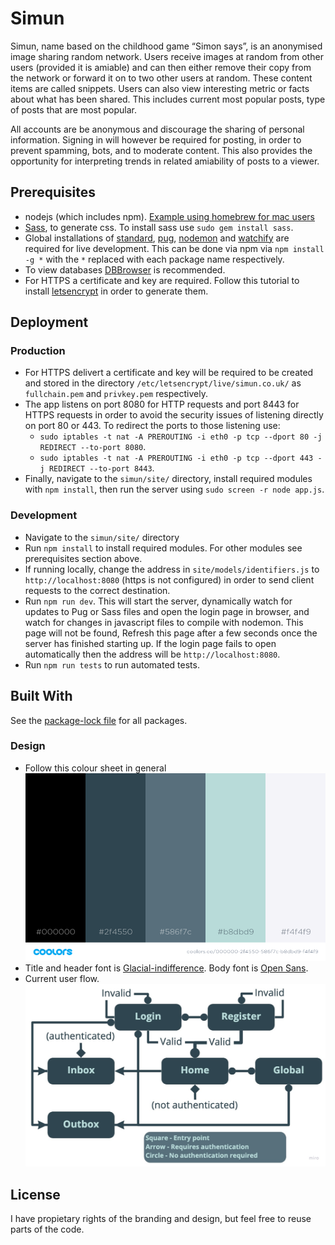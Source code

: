 # Simun

Simun, name based on the childhood game “Simon says”, is an anonymised image sharing random network. Users receive images at random from other users (provided it is amiable) and can then either remove their copy from the network or forward it on to two other users at random. These content items are called snippets. Users can also view interesting metric or facts about what has been shared. This includes current most popular posts, type of posts that are most popular.

All accounts are be anonymous and discourage the sharing of personal information. Signing in will however be required for posting, in order to prevent spamming, bots, and to moderate content. This also provides the opportunity for interpreting trends in related amiability of posts to a viewer.

## Prerequisites

- nodejs (which includes npm). [Example using homebrew for mac users](https://www.dyclassroom.com/howto-mac/how-to-install-nodejs-and-npm-on-mac-using-homebrew)
- [Sass](https://sass-lang.com/), to generate css. To install sass use `sudo gem install sass`.
- Global installations of [standard](https://www.npmjs.com/package/standard), [pug](https://www.npmjs.com/package/pug), [nodemon](https://www.npmjs.com/package/nodemon) and [watchify](https://www.npmjs.com/package/watchify) are required for live development. This can be done via npm via `npm install -g *` with the `*` replaced with each package name respectively.
- To view databases [DBBrowser](https://sqlitebrowser.org/) is recommended.
- For HTTPS a certificate and key are required. Follow this tutorial to install [letsencrypt](https://medium.com/@saurabh6790/generate-wildcard-ssl-certificate-using-lets-encrypt-certbot-273e432794d7) in order to generate them.

## Deployment

### Production

- For HTTPS delivert a certificate and key will be required to be created and stored in the directory `/etc/letsencrypt/live/simun.co.uk/` as `fullchain.pem` and `privkey.pem` respectively.
- The app listens on port 8080 for HTTP requests and port 8443 for HTTPS requests in order to avoid the security issues of listening directly on port 80 or 443. To redirect the ports to those listening use:
  - `sudo iptables -t nat -A PREROUTING -i eth0 -p tcp --dport 80 -j REDIRECT --to-port 8080`.
  - `sudo iptables -t nat -A PREROUTING -i eth0 -p tcp --dport 443 -j REDIRECT --to-port 8443`.
- Finally, navigate to the `simun/site/` directory, install required modules with `npm install`, then run the server using `sudo screen -r node app.js`.

### Development

- Navigate to the `simun/site/` directory
- Run `npm install` to install required modules. For other modules see prerequisites section above.
- If running locally, change the address in `site/models/identifiers.js` to `http://localhost:8080` (https is not configured) in order to send client requests to the correct destination.
- Run `npm run dev`. This will start the server, dynamically watch for updates to Pug or Sass files and open the login page in browser, and watch for changes in javascript files to compile with nodemon. This page will not be found, Refresh this page after a few seconds once the server has finished starting up. If the login page fails to open automatically then the address will be `http://localhost:8080`.
- Run `npm run tests` to run automated tests.

## Built With

See the [package-lock file](package-lock.json) for all packages.

### Design

- Follow this colour sheet in general
  ![colour sheet](docs/colours.png)
- Title and header font is [Glacial-indifference](http://scripts.sil.org/). Body font is [Open Sans](https://fonts.google.com/specimen/Open+Sans).
- Current user flow.
  ![user-flow](docs/user-flow.jpg)

## License

I have propietary rights of the branding and design, but feel free to reuse parts of the code.
